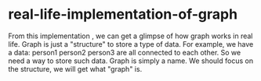 # real-life-implementation-of-graph
From this implementation , we can get a glimpse of how graph works in real life. Graph is just a "structure" to store a type of data.
For example, we have a data: person1 person2 person3 are all connected to each other. So we need a way to store such data. 
Graph is simply a name. We should focus on the structure, we will get what "graph" is.
